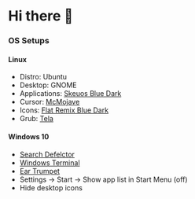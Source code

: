 # Hi there 👋

### OS Setups
#### Linux
- Distro: Ubuntu
- Desktop: GNOME  
- Applications: [Skeuos Blue Dark](https://github.com/daniruiz/skeuos-gtk)
- Cursor: [McMojave](https://github.com/vinceliuice/McMojave-cursors)
- Icons: [Flat Remix Blue Dark](https://github.com/daniruiz/Flat-Remix)
- Grub: [Tela](https://github.com/vinceliuice/grub2-themes)

#### Windows 10
- [Search Defelctor](https://github.com/spikespaz/search-deflector)
- [Windows Terminal](https://www.microsoft.com/en-US/p/windows-terminal/9n0dx20hk701)
- [Ear Trumpet](https://eartrumpet.app/)
- Settings -> Start -> Show app list in Start Menu (off)
- Hide desktop icons

<!--
**ImaginaryResources/ImaginaryResources** is a ✨ _special_ ✨ repository because its `README.md` (this file) appears on your GitHub profile.

Here are some ideas to get you started:

- 🔭 I’m currently working on ...
- 🌱 I’m currently learning ...
- 👯 I’m looking to collaborate on ...
- 🤔 I’m looking for help with ...
- 💬 Ask me about ...
- 📫 How to reach me: ...
- 😄 Pronouns: ...
- ⚡ Fun fact: ...
-->
